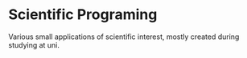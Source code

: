 # Scientific Programing

Various small applications of scientific interest, mostly created during studying at uni.
